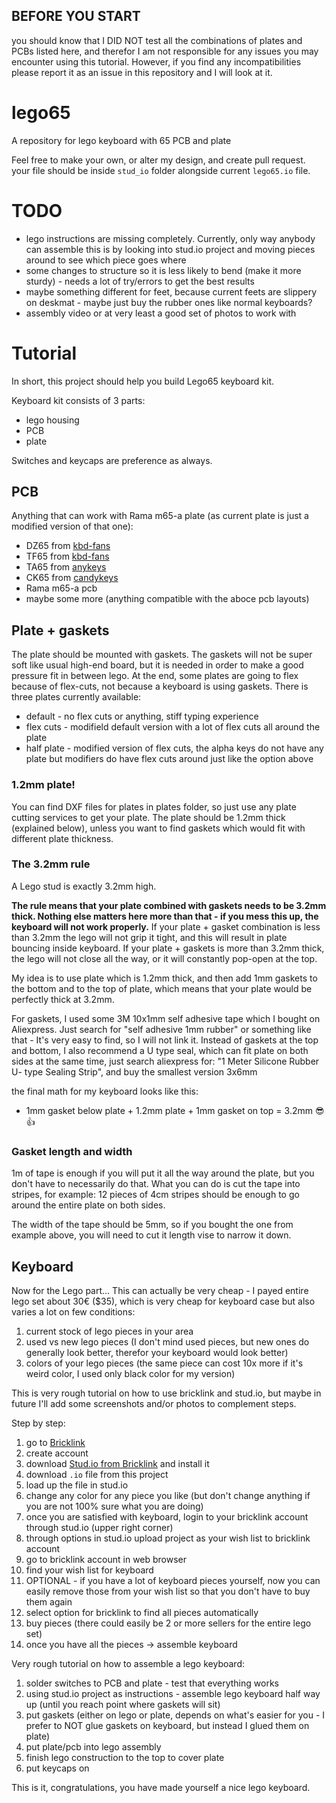 ## BEFORE YOU START

you should know that I DID NOT test all the combinations of plates and PCBs listed here, and therefor I am not responsible for any issues you may encounter using this tutorial.
However, if you find any incompatibilities please report it as an issue in this repository and I will look at it.


# lego65

A repository for lego keyboard with 65 PCB and plate

Feel free to make your own, or alter my design, and create pull request. your file should be inside `stud_io` folder alongside current `lego65.io` file.

# TODO

- lego instructions are missing completely. Currently, only way anybody can assemble this is by looking into stud.io project and moving pieces around to see which piece goes where
- some changes to structure so it is less likely to bend (make it more sturdy) - needs a lot of try/errors to get the best results
- maybe something different for feet, because current feets are slippery on deskmat - maybe just buy the rubber ones like normal keyboards?
- assembly video or at very least a good set of photos to work with

# Tutorial

In short, this project should help you build Lego65 keyboard kit.

Keyboard kit consists of 3 parts: 
- lego housing
- PCB
- plate

Switches and keycaps are preference as always.

## PCB
Anything that can work with Rama m65-a plate (as current plate is just a modified version of that one):
- DZ65 from [kbd-fans](https://kbdfans.com/)
- TF65 from [kbd-fans](https://kbdfans.com/)
- TA65 from [anykeys](https://anykeys.eu/)
- CK65 from [candykeys](https://candykeys.com/)
- Rama m65-a pcb
- maybe some more (anything compatible with the aboce pcb layouts)

## Plate + gaskets
The plate should be mounted with gaskets. The gaskets will not be super soft like usual high-end board, but it is needed in order to make a good pressure fit in between lego. At the end, some plates are going to flex because of flex-cuts, not because a keyboard is using gaskets. There is three plates currently available:
* default - no flex cuts or anything, stiff typing experience
* flex cuts - modifield default version with a lot of flex cuts all around the plate
* half plate - modified version of flex cuts, the alpha keys do not have any plate but modifiers do have flex cuts around just like the option above

### 1.2mm plate!
You can find DXF files for plates in plates folder, so just use any plate cutting services to get your plate. The plate should be 1.2mm thick (explained below), unless you want to find gaskets which would fit with different plate thickness.

### The 3.2mm rule
A Lego stud is exactly 3.2mm high.

**The rule means that your plate combined with gaskets needs to be 3.2mm thick. Nothing else matters here more than that - if you mess this up, the keyboard will not work properly.**
If your plate + gasket combination is less than 3.2mm the lego will not grip it tight, and this will result in plate bouncing inside keyboard.
If your plate + gaskets is more than 3.2mm thick, the lego will not close all the way, or it will constantly pop-open at the top.

My idea is to use plate which is 1.2mm thick, and then add 1mm gaskets to the bottom and to the top of plate, which means that your plate would be perfectly thick at 3.2mm.

For gaskets, I used some 3M 10x1mm self adhesive tape which I bought on Aliexpress. Just search for "self adhesive 1mm rubber" or something like that - It's very easy to find, so I will not link it. Instead of gaskets at the top and bottom, I also recommend a U type seal, which can fit plate on both sides at the same time, just search aliexpress for:  "1 Meter Silicone Rubber U- type Sealing Strip", and buy the smallest version 3x6mm

the final math for my keyboard looks like this:
- 1mm gasket below plate + 1.2mm plate + 1mm gasket on top = 3.2mm 😎 👍

### Gasket length and width
1m of tape is enough if you will put it all the way around the plate, but you don't have to necessarily do that. What you can do is cut the tape into stripes, for example: 12 pieces of 4cm stripes should be enough to go around the entire plate on both sides.

The width of the tape should be 5mm, so if you bought the one from example above, you will need to cut it length vise to narrow it down.

## Keyboard

Now for the Lego part... This can actually be very cheap - I payed entire lego set about 30€ ($35), which is very cheap for keyboard case but also varies a lot on few conditions:
1. current stock of lego pieces in your area
2. used vs new lego pieces (I don't mind used pieces, but new ones do generally look better, therefor your keyboard would look better)
3. colors of your lego pieces (the same piece can cost 10x more if it's weird color, I used only black color for my version)

This is very rough tutorial on how to use bricklink and stud.io, but maybe in future I'll add some screenshots and/or photos to complement steps.

Step by step:
1. go to [Bricklink](https://www.bricklink.com/v2/main.page)
2. create account
3. download [Stud.io from Bricklink](https://www.bricklink.com/v3/studio/download.page) and install it
4. download `.io` file from this project
5. load up the file in stud.io
6. change any color for any piece you like (but don't change anything if you are not 100% sure what you are doing)
7. once you are satisfied with keyboard, login to your bricklink account through stud.io (upper right corner)
8. through options in stud.io upload project as your wish list to bricklink account
9. go to bricklink account in web browser
10. find your wish list for keyboard
11. OPTIONAL - if you have a lot of keyboard pieces yourself, now you can easily remove those from your wish list so that you don't have to buy them again
12. select option for bricklink to find all pieces automatically 
13. buy pieces (there could easily be 2 or more sellers for the entire lego set)
14. once you have all the pieces -> assemble keyboard

Very rough tutorial on how to assemble a lego keyboard:
1. solder switches to PCB and plate - test that everything works
2. using stud.io project as instructions - assemble lego keyboard half way up (until you reach point where gaskets will sit)
3. put gaskets (either on lego or plate, depends on what's easier for you - I prefer to NOT glue gaskets on keyboard, but instead I glued them on plate)
4. put plate/pcb into lego assembly
5. finish lego construction to the top to cover plate
6. put keycaps on


This is it, congratulations, you have made yourself a nice lego keyboard.
